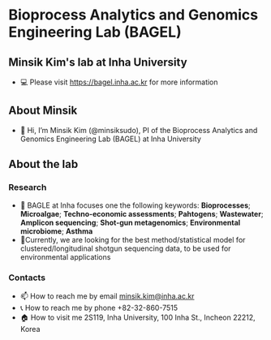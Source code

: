 # Bioprocess Analytics and Genomics Engineering Lab (BAGEL)

## Minsik Kim's lab at Inha University 

- 💻 Please visit https://bagel.inha.ac.kr for more information

## About Minsik

- 👋 Hi, I’m Minsik Kim (@minsiksudo), PI of the Bioprocess Analytics and Genomics Engineering Lab (BAGEL) at Inha University

## About the lab

### Research

- 👀 BAGLE at Inha focuses one the following keywords: **Bioprocesses**; **Microalgae**; **Techno-economic assessments**; **Pahtogens**; **Wastewater**; **Amplicon sequencing**; **Shot-gun metagenomics**; **Environmental microbiome**; **Asthma**
- 🔬Currently, we are looking for the best method/statistical model for clustered/longitudinal shotgun sequencing data, to be used for environmental applications

### Contacts

- 📫 How to reach me by email minsik.kim@inha.ac.kr
- 📞 How to reach me by phone +82-32-860-7515
- 🏠 How to visit me 2S119, Inha University, 100 Inha St., Incheon 22212, Korea

<!---
minsiksudo/minsiksudo is a ✨ special ✨ repository because its `README.md` (this file) appears on your GitHub profile.
You can click the Preview link to take a look at your changes.
--->
